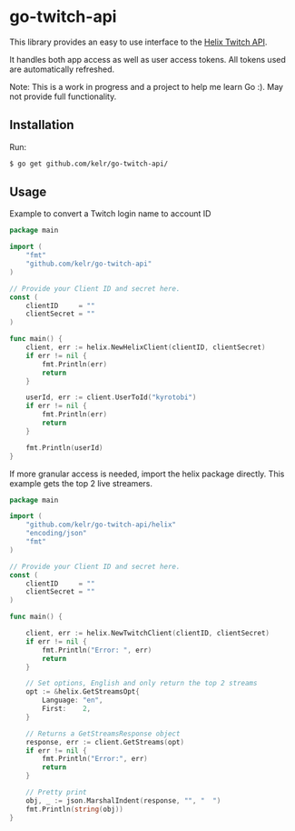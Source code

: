 # go-twitch-api

This library provides an easy to use interface to the [Helix Twitch API](https://dev.twitch.tv/docs/api/reference).

It handles both app access as well as user access tokens. All tokens used are automatically refreshed.

Note: This is a work in progress and a project to help me learn Go :). May not provide full functionality.

## Installation

Run:

```bash
$ go get github.com/kelr/go-twitch-api/
```

## Usage
Example to convert a Twitch login name to account ID

```go
package main

import (
	"fmt"
	"github.com/kelr/go-twitch-api"
)

// Provide your Client ID and secret here.
const (
	clientID     = ""
	clientSecret = ""
)

func main() {
	client, err := helix.NewHelixClient(clientID, clientSecret)
	if err != nil {
		fmt.Println(err)
		return
	}

	userId, err := client.UserToId("kyrotobi")
	if err != nil {
		fmt.Println(err)
		return
	}

	fmt.Println(userId)
}
```

If more granular access is needed, import the helix package directly.
This example gets the top 2 live streamers.

```go
package main

import (
	"github.com/kelr/go-twitch-api/helix"
	"encoding/json"
	"fmt"
)

// Provide your Client ID and secret here.
const (
	clientID     = ""
	clientSecret = ""
)

func main() {

	client, err := helix.NewTwitchClient(clientID, clientSecret)
	if err != nil {
		fmt.Println("Error: ", err)
		return
	}

	// Set options, English and only return the top 2 streams
	opt := &helix.GetStreamsOpt{
		Language: "en",
		First:    2,
	}

	// Returns a GetStreamsResponse object
	response, err := client.GetStreams(opt)
	if err != nil {
		fmt.Println("Error:", err)
		return
	}

	// Pretty print
	obj, _ := json.MarshalIndent(response, "", "  ")
	fmt.Println(string(obj))
}
```
